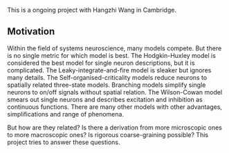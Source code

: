 This is a ongoing project with Hangzhi Wang in Cambridge.

## Motivation 

Within the field of systems neuroscience, many models compete. But there is no single metric for which model is best. The Hodgkin-Huxley model is considered the best model for single neuron descriptions, but it is complicated. The Leaky-integrate-and-fire model is sleaker but ignores many details. The Self-organised-criticality models reduce neurons to spatially related three-state models. Branching models simplify single neurons to on/off signals without spatial relation. The Wilson-Cowan model smears out single neurons and describes excitation and inhibition as continuous functions. There are many other models with other advantages, simplifications and range of phenomena. 

But how are they related? Is there a derivation from more microscopic ones to more macroscopic ones? Is rigorous coarse-graining possible? This project tries to answer these questions.
